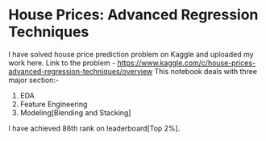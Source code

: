 # House Prices: Advanced Regression Techniques

I have solved house price prediction problem on Kaggle and uploaded my work here. Link to the problem - https://www.kaggle.com/c/house-prices-advanced-regression-techniques/overview
This notebook deals with three major section:-

1) EDA
2) Feature Engineering
3) Modeling[Blending and Stacking]

I have achieved 86th rank on leaderboard[Top 2%]. 

